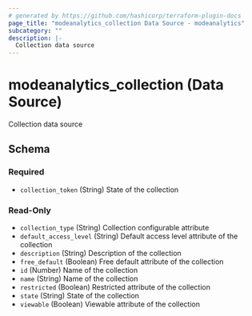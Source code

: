 ```yaml
---
# generated by https://github.com/hashicorp/terraform-plugin-docs
page_title: "modeanalytics_collection Data Source - modeanalytics"
subcategory: ""
description: |-
  Collection data source
---
```


# modeanalytics_collection (Data Source)

Collection data source



<!-- schema generated by tfplugindocs -->
## Schema

### Required

- `collection_token` (String) State of the collection

### Read-Only

- `collection_type` (String) Collection configurable attribute
- `default_access_level` (String) Default access level attribute of the collection
- `description` (String) Description of the collection
- `free_default` (Boolean) Free default attribute of the collection
- `id` (Number) Name of the collection
- `name` (String) Name of the collection
- `restricted` (Boolean) Restricted attribute of the collection
- `state` (String) State of the collection
- `viewable` (Boolean) Viewable attribute of the collection
